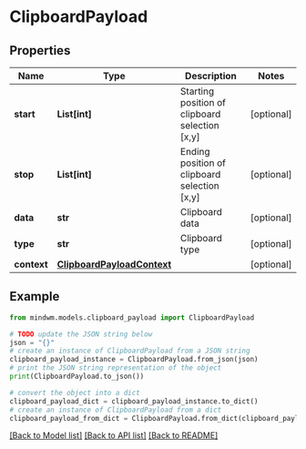 # ClipboardPayload


## Properties

Name | Type | Description | Notes
------------ | ------------- | ------------- | -------------
**start** | **List[int]** | Starting position of clipboard selection [x,y] | [optional] 
**stop** | **List[int]** | Ending position of clipboard selection [x,y] | [optional] 
**data** | **str** | Clipboard data | [optional] 
**type** | **str** | Clipboard type | [optional] 
**context** | [**ClipboardPayloadContext**](ClipboardPayloadContext.md) |  | [optional] 

## Example

```python
from mindwm.models.clipboard_payload import ClipboardPayload

# TODO update the JSON string below
json = "{}"
# create an instance of ClipboardPayload from a JSON string
clipboard_payload_instance = ClipboardPayload.from_json(json)
# print the JSON string representation of the object
print(ClipboardPayload.to_json())

# convert the object into a dict
clipboard_payload_dict = clipboard_payload_instance.to_dict()
# create an instance of ClipboardPayload from a dict
clipboard_payload_from_dict = ClipboardPayload.from_dict(clipboard_payload_dict)
```
[[Back to Model list]](../README.md#documentation-for-models) [[Back to API list]](../README.md#documentation-for-api-endpoints) [[Back to README]](../README.md)


